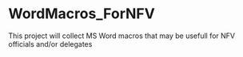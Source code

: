 # WordMacros_ForNFV
This project will collect MS Word macros that may be usefull for NFV officials and/or delegates

